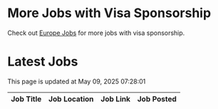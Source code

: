 # More Jobs with Visa Sponsorship

Check out [Europe Jobs](https://github.com/sureshparimi/europejobs#latest-jobs) for more jobs with visa sponsorship.

# Latest Jobs

This page is updated at May 09, 2025 07:28:01

| Job Title | Job Location | Job Link | Job Posted |
| --- | --- | --- | --- |
